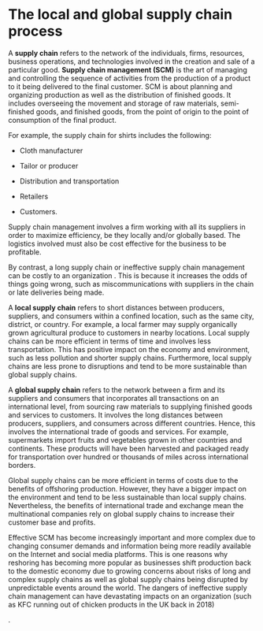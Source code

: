The local and global supply chain process
========================

A **supply chain** refers to the network of the individuals, firms, resources, business operations, and technologies involved in the creation and sale of a particular good.  **Supply chain management (SCM)** is the art of managing and controlling the sequence of activities from the production of a product to it being delivered to the final customer.  SCM is about planning and organizing production as well as the distribution of finished goods. It includes overseeing the movement and storage of raw materials, semi-finished goods, and finished goods,  from the point of origin to the point of consumption of the final product.

For example, the supply chain for shirts includes the following:

- Cloth manufacturer

- Tailor or producer

- Distribution and transportation

- Retailers

- Customers.

Supply chain management involves a firm working with all its suppliers in order to maximize efficiency, be they locally and/or globally based.  The logistics involved must also be cost effective for the business to be profitable.

By contrast,  a long supply chain or ineffective supply chain management can be costly to an organization . This is because it increases the odds of things going wrong,  such as miscommunications with suppliers in the chain or late deliveries being made.

A **local supply chain** refers to short distances between producers,  suppliers, and consumers within a confined location,  such as the same city,  district,  or country.  For example,  a local farmer may supply organically grown agricultural produce to customers in nearby locations.  Local supply chains can be more efficient in terms of time and involves less transportation. This has positive impact on the economy and environment,  such as less pollution and shorter supply chains.  Furthermore, local supply chains are less prone to disruptions and tend to be more sustainable than global supply chains.

A **global supply chain** refers to the network between a firm and its suppliers and consumers that incorporates all transactions on an international level, from sourcing raw materials to supplying finished goods and services to customers.  It involves the long distances between producers, suppliers,  and consumers across different countries.  Hence,  this involves the international trade of goods and services.  For example, supermarkets import fruits and vegetables grown in other countries and continents.  These products will have been harvested and packaged ready for  transportation over hundred or thousands of miles across international borders.

Global supply chains can be more efficient in terms of costs due to the benefits of offshoring production. However, they have a bigger impact on the environment and tend to be less sustainable than local supply chains. Nevertheless, the benefits of international trade and exchange mean the multinational companies rely on global supply chains to increase their customer base and profits.

Effective SCM has become increasingly important and more complex due to changing consumer demands and information being more readily available on the Internet and social media platforms. This is one reasons why reshoring has becoming more popular as businesses shift production back to the domestic economy due to growing concerns about risks of long and complex supply chains as well as global supply chains being disrupted by unpredictable events around the world. The dangers of ineffective supply chain management can have devastating impacts on an organization (such as KFC running out of chicken products in the UK back in 2018)

.